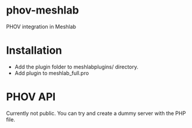 phov-meshlab
============

PHOV integration in Meshlab

# Installation

- Add the plugin folder to meshlabplugins/ directory.
- Add plugin to meshlab_full.pro

# PHOV API
Currently not public. You can try and create a dummy server with the PHP file.
